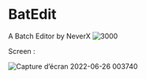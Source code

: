 # BatEdit
A Batch Editor by NeverX
![3000](https://user-images.githubusercontent.com/105104238/175792879-1fd14769-86fa-4b2b-996f-0c5e69d52fb5.png)

Screen : 

![Capture d’écran 2022-06-26 003740](https://user-images.githubusercontent.com/105104238/175792936-6117437c-6d4a-4761-90b9-08c6c3a7bd99.png)

